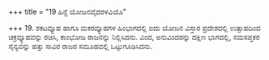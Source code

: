 +++
title = "19 ಹಿನ್ದೆ ಯೋಜನವೈದರಳವಿಯೊ"

+++
19. ಶಕಟವ್ಯೂಹ ಹಾಗೂ ಮಕರವ್ಯೂಹಗಳ ಹಿಂಭಾಗದಲ್ಲಿ ಐದು ಯೋಜನ ವಿಸ್ತಾರ ಪ್ರದೇಶದಲ್ಲಿ ಉತ್ಸಾಹದಿಂದ ಚಕ್ರವ್ಯೂಹವನ್ನು ರಚಿಸಿ, ಕಾಂಭೋಜ ರಾಜನನ್ನು ನಿಲ್ಲಿಸಿದನು. ವಿಂದ, ಅನುವಿಂದರನ್ನು ದಕ್ಷಿಣ ಭಾಗದಲ್ಲಿ, ಸಮಸಪ್ತಕರ ಸೈನ್ಯವನ್ನು ಹತ್ತು ಸಾವಿರ ರಾಜರ ಸಮೂಹದಲ್ಲಿ ಒಟ್ಟುಗೂಡಿಸಿದನು.